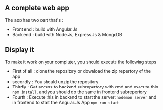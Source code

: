 ## A complete web app
The app has two part that's : 
- Front end : build with Angular.Js
- Back end : build with Node.Js, Express.Js & MongoDB

## Display it
To make it work on your compluter, you should execute the following steps
- First of all : clone the repository or download the zip repertory of the app
- secondly : You should unzip the repository
- Thirdly : Get access to backend subrepertory with cmd and execute this `npm install`, and you should do the same in frontend subrepertory
- Fourth : Execute this in backend to start the server: `nodemon server` and in frontend to start the Angular.Js App `npm run start`
